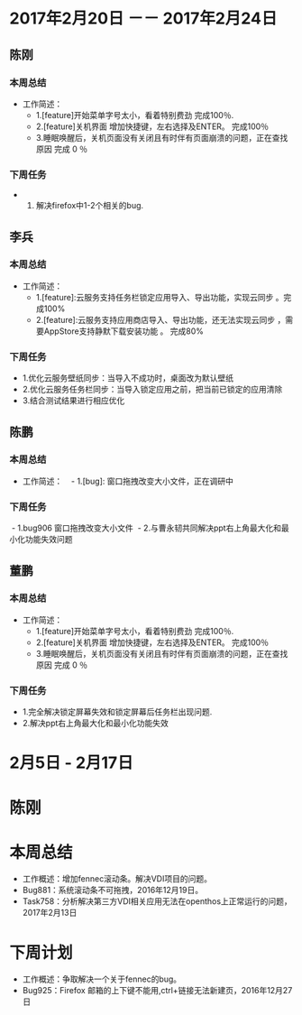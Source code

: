 # 2017年2月20日 －－ 2017年2月24日

## 陈刚

### 本周总结
  - 工作简述：
    - 1.[feature]开始菜单字号太小，看着特别费劲 完成100％.
    - 2.[feature]关机界面 增加快捷键，左右选择及ENTER。 完成100％
    - 3.睡眠唤醒后，关机页面没有关闭且有时伴有页面崩溃的问题，正在查找原因 完成 0 ％

### 下周任务
  - 1. 解决firefox中1-2个相关的bug.
 
## 李兵
### 本周总结
  - 工作简述：
    - 1.[feature]:云服务支持任务栏锁定应用导入、导出功能，实现云同步 。完成100%
    - 2.[feature]:云服务支持应用商店导入、导出功能，还无法实现云同步 ，需要AppStore支持静默下载安装功能 。 完成80%
    
### 下周任务
  - 1.优化云服务壁纸同步：当导入不成功时，桌面改为默认壁纸
  - 2.优化云服务任务栏同步：当导入锁定应用之前，把当前已锁定的应用清除
  - 3.结合测试结果进行相应优化 
 
## 陈鹏
### 本周总结
  - 工作简述：
    - 1.[bug]: 窗口拖拽改变大小文件，正在调研中
    
### 下周任务
  - 1.bug906 窗口拖拽改变大小文件
  - 2.与曹永韧共同解决ppt右上角最大化和最小化功能失效问题
  
  
## 董鹏
### 本周总结
  - 工作简述：
    - 1.[feature]开始菜单字号太小，看着特别费劲 完成100％.
    - 2.[feature]关机界面 增加快捷键，左右选择及ENTER。 完成100％
    - 3.睡眠唤醒后，关机页面没有关闭且有时伴有页面崩溃的问题，正在查找原因 完成 0 ％

### 下周任务
  - 1.完全解决锁定屏幕失效和锁定屏幕后任务栏出现问题.
  - 2.解决ppt右上角最大化和最小化功能失效

# 2月5日 - 2月17日

# 陈刚

# 本周总结
 - 工作概述：增加fennec滚动条。解决VDI项目的问题。
 - Bug881：系统滚动条不可拖拽，2016年12月19日。
 - Task758：分析解决第三方VDI相关应用无法在openthos上正常运行的问题，2017年2月13日
 
# 下周计划
 - 工作概述：争取解决一个关于fennec的bug。
 - Bug925：Firefox 邮箱的上下键不能用,ctrl+链接无法新建页，2016年12月27日
